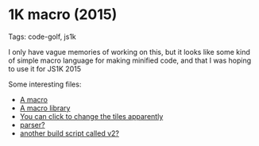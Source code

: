 # 1K macro (2015)

Tags: code-golf, js1k

I only have vague memories of working on this, but it looks like some kind of
simple macro language for making minified code, and that I was hoping to use it
for JS1K 2015

Some interesting files:

- [A macro](bin/grid-demo.1k)
- [A macro library](lib/tile-engine.1k)
- [You can click to change the tiles apparently](tmp/grid-fullscreen.html)
- [parser?](1k.js)
- [another build script called v2?](v2/1k.js)

